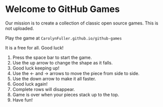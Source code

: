# Welcome to GitHub Games

Our mission is to create a collection of classic open source games. This is not uploaded.

Play the game at `CarolynFuller.github.io/github-games`

It is a free for all. Good luck!

1. Press the space bar to start the game.
2. Use the up arrow to change the shape as it falls.
3. Good luck keeping up!
4. Use the <- and -> arrows to move the piece from side to side.
5. Use the down arrow to make it all faster.
6. Good luck again!
7. Complete rows will disappear.
8. Game is over when your pieces stack up to the top.
9. Have fun!
